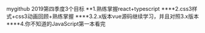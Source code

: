 mygithub
2019第四季度3个目标
**1.熟练掌握react+typescript
****2.css3样式+css3动画回顾+熟练掌握
****3.2.x版本vue源码继续学习，并且对照3.x版本
****4.你不知道的JavaScript第一本看完
